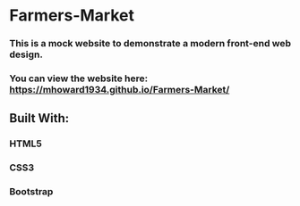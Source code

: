 # Farmers-Market

### This is a mock website to demonstrate a modern front-end web design.
### You can view the website here:  https://mhoward1934.github.io/Farmers-Market/

## Built With:
### HTML5
### CSS3
### Bootstrap
